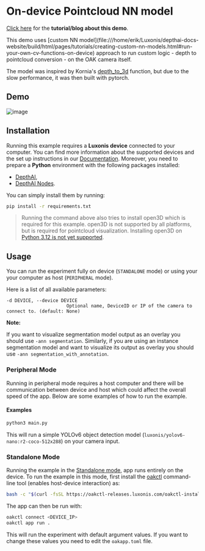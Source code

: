 # On-device Pointcloud NN model

[Click here](https://docs.luxonis.com/en/latest/pages/tutorials/device-pointcloud) for the **tutorial/blog about this demo**.

This demo uses \[custom NN model\](file:///home/erik/Luxonis/depthai-docs-website/build/html/pages/tutorials/creating-custom-nn-models.html#run-your-own-cv-functions-on-device) approach to run custom logic - depth to pointcloud conversion - on the OAK camera itself.

The model was inspired by Kornia's [depth_to_3d](https://kornia.readthedocs.io/en/latest/geometry.depth.html?highlight=depth_to_3d#kornia.geometry.depth.depth_to_3d) function, but due to the slow performance, it was then built with pytorch.

## Demo

![image](https://user-images.githubusercontent.com/18037362/158055419-5c80d524-3478-49e0-b7b8-099b07dd57fa.png)

## Installation

Running this example requires a **Luxonis device** connected to your computer. You can find more information about the supported devices and the set up instructions in our [Documentation](https://rvc4.docs.luxonis.com/hardware).
Moreover, you need to prepare a **Python** environment with the following packages installed:

- [DepthAI](https://pypi.org/project/depthai/),
- [DepthAI Nodes](https://pypi.org/project/depthai-nodes/).

You can simply install them by running:

```bash
pip install -r requirements.txt
```

> Running the command above also tries to install open3D which is required for this example.
> open3D is not supported by all platforms, but is required for pointcloud visualization. Installing open3D on [Python 3.12 is not yet supported](https://stackoverflow.com/questions/62352767/cant-install-open3d-libraries-errorcould-not-find-a-version-that-satisfies-th).

## Usage

You can run the experiment fully on device (`STANDALONE` mode) or using your your computer as host (`PERIPHERAL` mode).

Here is a list of all available parameters:

```
-d DEVICE, --device DEVICE
                      Optional name, DeviceID or IP of the camera to connect to. (default: None)
```

**Note:**

If you want to visualize segmentation model output as an overlay you should use `-ann segmentation`. Similarly, if you are using an instance segmentation model and want to visualize its output as overlay you should use `-ann segmentation_with_annotation`.

### Peripheral Mode

Running in peripheral mode requires a host computer and there will be communication between device and host which could affect the overall speed of the app. Below are some examples of how to run the example.

#### Examples

```bash
python3 main.py
```

This will run a simple YOLOv6 object detection model (`luxonis/yolov6-nano:r2-coco-512x288`) on your camera input.

### Standalone Mode

Running the example in the [Standalone mode](https://rvc4.docs.luxonis.com/software/depthai/standalone/), app runs entirely on the device.
To run the example in this mode, first install the [oakctl](https://rvc4.docs.luxonis.com/software/tools/oakctl/) command-line tool (enables host-device interaction) as:

```bash
bash -c "$(curl -fsSL https://oakctl-releases.luxonis.com/oakctl-installer.sh)"
```

The app can then be run with:

```bash
oakctl connect <DEVICE_IP>
oakctl app run .
```

This will run the experiment with default argument values. If you want to change these values you need to edit the `oakapp.toml` file.
